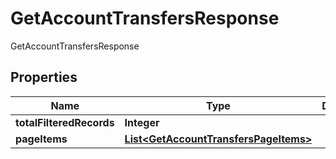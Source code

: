

# GetAccountTransfersResponse

GetAccountTransfersResponse
## Properties

Name | Type | Description | Notes
------------ | ------------- | ------------- | -------------
**totalFilteredRecords** | **Integer** |  |  [optional]
**pageItems** | [**List&lt;GetAccountTransfersPageItems&gt;**](GetAccountTransfersPageItems.md) |  |  [optional]



